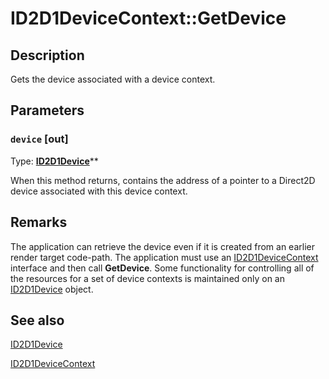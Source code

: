# ID2D1DeviceContext::GetDevice

## Description

Gets the device associated with a device context.

## Parameters

### `device` [out]

Type: **[ID2D1Device](https://learn.microsoft.com/windows/desktop/api/d2d1_1/nn-d2d1_1-id2d1device)****

When this method returns, contains the address of a pointer to a Direct2D device associated with this device context.

## Remarks

The application can retrieve the device even if it is created from an earlier render target code-path. The application must use an [ID2D1DeviceContext](https://learn.microsoft.com/windows/desktop/api/d2d1_1/nn-d2d1_1-id2d1devicecontext) interface and then call **GetDevice**. Some functionality for controlling all of the resources for a set of device contexts is maintained only on an [ID2D1Device](https://learn.microsoft.com/windows/desktop/api/d2d1_1/nn-d2d1_1-id2d1device) object.

## See also

[ID2D1Device](https://learn.microsoft.com/windows/desktop/api/d2d1_1/nn-d2d1_1-id2d1device)

[ID2D1DeviceContext](https://learn.microsoft.com/windows/desktop/api/d2d1_1/nn-d2d1_1-id2d1devicecontext)